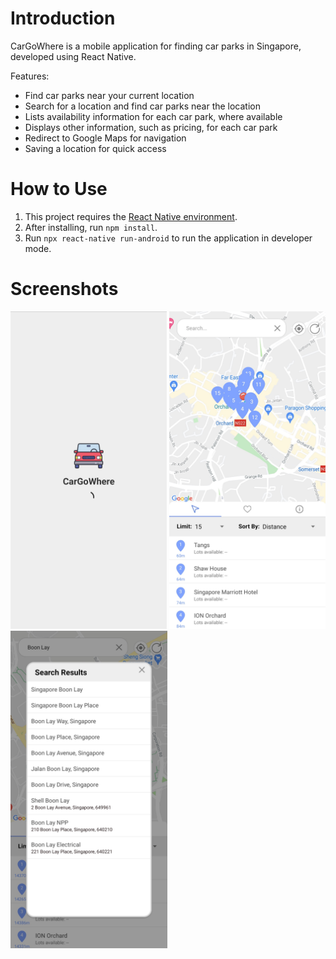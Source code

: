 # Introduction
CarGoWhere is a mobile application for finding car parks in Singapore, developed using React Native.

Features:
- Find car parks near your current location 
- Search for a location and find car parks near the location
- Lists availability information for each car park, where available
- Displays other information, such as pricing, for each car park
- Redirect to Google Maps for navigation
- Saving a location for quick access 

# How to Use
1. This project requires the [React Native environment](https://reactnative.dev/docs/environment-setup).
2. After installing, run <code>npm install</code>.
3. Run <code>npx react-native run-android</code> to run the application in developer mode.

# Screenshots
<img src="https://github.com/Joshlim288/cargowhere/blob/master/Screenshots/LoadingScreen.jpg?raw=true" width="250">      <img src="https://github.com/Joshlim288/cargowhere/blob/master/Screenshots/MainScreen.jpg?raw=true" width="250">      <img src="https://github.com/Joshlim288/cargowhere/blob/master/Screenshots/SearchScreen.jpg?raw=true" width="251">
